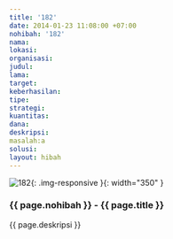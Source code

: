 ```yaml
---
title: '182'
date: 2014-01-23 11:08:00 +07:00
nohibah: '182'
nama:
lokasi:
organisasi:
judul:
lama:
target:
keberhasilan:
tipe:
strategi:
kuantitas:
dana:
deskripsi:
masalah:a
solusi:
layout: hibah
---
```


![182](/static/img/hibahcms/182.png){: .img-responsive }{: width="350" }

### {{ page.nohibah }} - {{ page.title }}

{{ page.deskripsi }}
